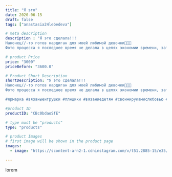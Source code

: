 ```yaml
---
title: "Я это"
date: 2020-06-15
draft: false
tags: ["anastasia24lebedeva"]

# meta description
description : "Я это сделала!!!
Наконец//-то готов кардиган для моей любимой девочки🌺🌺🌺
Фото процесса я последнее время не делала в целях экономии времени, зато теперь можно п"

# product Price
price: "3000"
priceBefore: "3600.0"

# Product Short Description
shortDescription: "Я это сделала!!!
Наконец//-то готов кардиган для моей любимой девочки🌺🌺🌺
Фото процесса я последнее время не делала в целях экономии времени, зато теперь можно посмотреть на готовую работу 🤗 🤗 🤗

#ярмарка #вязаныеигрушки #плюшики #вязаниедетям #своимирукамислюбовью #зефирныеигрушки #ярмаркамастеров #длядевочек #длямальчиков #игрушкикрючком #подаркисвоимируками #подарки#ручнаяработа #кардиганкрючком #alisatoys #alisa_toys #handmade #grad_masterov"

#product ID
productID: "CBc0bdaoSfE"

# type must be "products"
type: "products"

# product Images
# first image will be shown in the product page
images:
  - image: "https://scontent-arn2-1.cdninstagram.com/v/t51.2885-15/e35/103938000_953991981708901_1110545234925502808_n.jpg?se=7&tp=1&_nc_ht=scontent-arn2-1.cdninstagram.com&_nc_cat=101&_nc_ohc=ZI4IELEALfEAX8Zzq_Y&ccb=7-4&oh=ce51d5ab7d4761782c8eb937828eea0f&oe=6082D960&ig_cache_key=MjMzMTk2OTI5MjUwMDgwNTU3Mg%3D%3D.2-ccb7-4"

---
```

lorem
